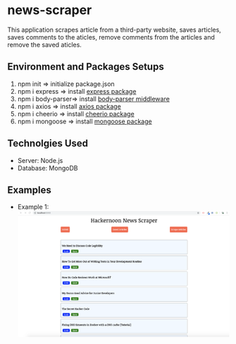 # news-scraper
This application scrapes article from a third-party website, saves articles, saves comments to the aticles, remove comments from the articles and remove the saved aticles. 



## Environment and Packages Setups
1. npm init         => initialize package.json 
2. npm i express    => install [express package](https://www.npmjs.com/package/express)
3. npm i body-parser=> install [body-parser middleware](https://www.npmjs.com/package/body-parser)
4. npm i axios   => install [axios package](https://www.npmjs.com/package/axios)
5. npm i cheerio  => install [cheerio package](https://www.npmjs.com/package/cheerio)
5. npm i mongoose  => install [mongoose package](https://www.npmjs.com/package/mongoose)

## Technolgies Used 
* Server: Node.js
* Database: MongoDB

## Examples 
* Example 1: 
![Example-1](/public/img/example-1.png)




 

  